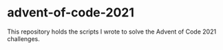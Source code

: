 # advent-of-code-2021
This repository holds the scripts I wrote to solve the Advent of Code 2021 challenges.
